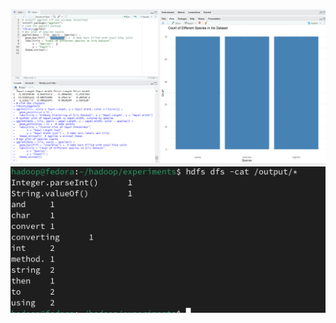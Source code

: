 ![](https://github.com/Jeciyazhini/DA/blob/main/Experiment_10/BAR%20CHART%20output.png)
![](https://github.com/Jeciyazhini/DA/blob/main/Experiment_2/output.png)